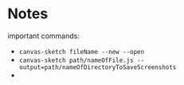 # Notes


important commands:

  - ```canvas-sketch fileName --new --open```
  - ```canvas-sketch path/nameOfFile.js --output=path/nameOfDirectoryToSaveScreenshots```
  - 